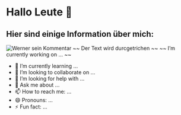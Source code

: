 # Hallo Leute 👋


## Hier sind einige Information über mich:

![Werner sein Kommentar](https://github-readme-stats.vercel.app/api?username=Codex8841&show_icons=true&theme=tokyonight)
~~ Der Text wird durcgetrichen ~~
~~ I’m currently working on ... ~~
- 🌱 I’m currently learning ...
- 👯 I’m looking to collaborate on ...
- 🤔 I’m looking for help with ...
- 💬 Ask me about ...
- 📫 How to reach me: ...
- 😄 Pronouns: ...
- ⚡ Fun fact: ...
